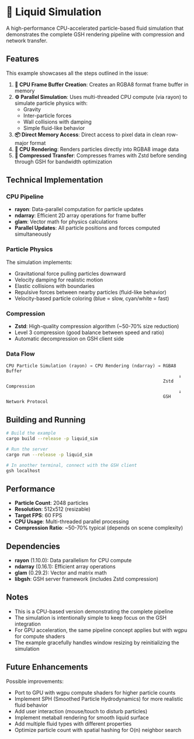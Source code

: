 # 🌊 Liquid Simulation

A high-performance CPU-accelerated particle-based fluid simulation that demonstrates the complete GSH rendering pipeline with compression and network transfer.

## Features

This example showcases all the steps outlined in the issue:

1. **🧱 CPU Frame Buffer Creation**: Creates an RGBA8 format frame buffer in memory
2. **⚙️ Parallel Simulation**: Uses multi-threaded CPU compute (via rayon) to simulate particle physics with:
   - Gravity
   - Inter-particle forces
   - Wall collisions with damping
   - Simple fluid-like behavior
3. **📦 Direct Memory Access**: Direct access to pixel data in clean row-major format
4. **💾 CPU Rendering**: Renders particles directly into RGBA8 image data
5. **🚀 Compressed Transfer**: Compresses frames with Zstd before sending through GSH for bandwidth optimization

## Technical Implementation

### CPU Pipeline

- **rayon**: Data-parallel computation for particle updates
- **ndarray**: Efficient 2D array operations for frame buffer
- **glam**: Vector math for physics calculations
- **Parallel Updates**: All particle positions and forces computed simultaneously

### Particle Physics

The simulation implements:
- Gravitational force pulling particles downward
- Velocity damping for realistic motion
- Elastic collisions with boundaries
- Repulsive forces between nearby particles (fluid-like behavior)
- Velocity-based particle coloring (blue = slow, cyan/white = fast)

### Compression

- **Zstd**: High-quality compression algorithm (~50-70% size reduction)
- Level 3 compression (good balance between speed and ratio)
- Automatic decompression on GSH client side

### Data Flow

```
CPU Particle Simulation (rayon) → CPU Rendering (ndarray) → RGBA8 Buffer
                                                                  ↓
                                                            Zstd Compression
                                                                  ↓
                                                            GSH Network Protocol
```

## Building and Running

```bash
# Build the example
cargo build --release -p liquid_sim

# Run the server
cargo run --release -p liquid_sim

# In another terminal, connect with the GSH client
gsh localhost
```

## Performance

- **Particle Count**: 2048 particles
- **Resolution**: 512x512 (resizable)
- **Target FPS**: 60 FPS
- **CPU Usage**: Multi-threaded parallel processing
- **Compression Ratio**: ~50-70% typical (depends on scene complexity)

## Dependencies

- **rayon** (1.10.0): Data parallelism for CPU compute
- **ndarray** (0.16.1): Efficient array operations
- **glam** (0.29.2): Vector and matrix math
- **libgsh**: GSH server framework (includes Zstd compression)

## Notes

- This is a CPU-based version demonstrating the complete pipeline
- The simulation is intentionally simple to keep focus on the GSH integration
- For GPU acceleration, the same pipeline concept applies but with wgpu for compute shaders
- The example gracefully handles window resizing by reinitializing the simulation

## Future Enhancements

Possible improvements:
- Port to GPU with wgpu compute shaders for higher particle counts
- Implement SPH (Smoothed Particle Hydrodynamics) for more realistic fluid behavior
- Add user interaction (mouse/touch to disturb particles)
- Implement metaball rendering for smooth liquid surface
- Add multiple fluid types with different properties
- Optimize particle count with spatial hashing for O(n) neighbor search
